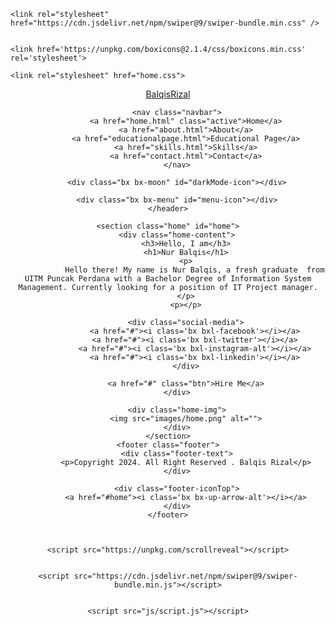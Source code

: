 

<!DOCTYPE html>
<html lang="en">

<head>
    <meta charset="UTF-8">
    <meta http-equiv="X-UA-Compatible" content="IE=edge">
    <meta name="viewport" content="width=device-width, initial-scale=1.0">
    <title>Digital Resume Of Balqis</title>

   
    <link rel="stylesheet" href="https://cdn.jsdelivr.net/npm/swiper@9/swiper-bundle.min.css" />


    <link href='https://unpkg.com/boxicons@2.1.4/css/boxicons.min.css' rel='stylesheet'>

    <link rel="stylesheet" href="home.css">
</head>

<body>
    <header class="header">
        <a href="#" class="logo">BalqisRizal</a>

        <nav class="navbar">
            <a href="home.html" class="active">Home</a>
            <a href="about.html">About</a>
            <a href="educationalpage.html">Educational Page</a>
            <a href="skills.html">Skills</a>
            <a href="contact.html">Contact</a>
        </nav>

        <div class="bx bx-moon" id="darkMode-icon"></div>

        <div class="bx bx-menu" id="menu-icon"></div>
    </header>
    
    <section class="home" id="home">
        <div class="home-content">
            <h3>Hello, I am</h3>
            <h1>Nur Balqis</h1>
            <p>
                Hello there! My name is Nur Balqis, a fresh graduate  from UITM Puncak Perdana with a Bachelor Degree of Information System Management. Currently looking for a position of IT Project manager.
            </p>
            <p></p>

            <div class="social-media">
                <a href="#"><i class='bx bxl-facebook'></i></a>
                <a href="#"><i class='bx bxl-twitter'></i></a>
                <a href="#"><i class='bx bxl-instagram-alt'></i></a>
                <a href="#"><i class='bx bxl-linkedin'></i></a>
            </div>

            <a href="#" class="btn">Hire Me</a>
        </div>

        <div class="home-img">
            <img src="images/home.png" alt="">
        </div>
    </section>
    <footer class="footer">
        <div class="footer-text">
            <p>Copyright 2024. All Right Reserved . Balqis Rizal</p>
        </div>

        <div class="footer-iconTop">
            <a href="#home"><i class='bx bx-up-arrow-alt'></i></a>
        </div>
    </footer>


  
    <script src="https://unpkg.com/scrollreveal"></script>

   
    <script src="https://cdn.jsdelivr.net/npm/swiper@9/swiper-bundle.min.js"></script>

    
    <script src="js/script.js"></script>
</body>

</html>

